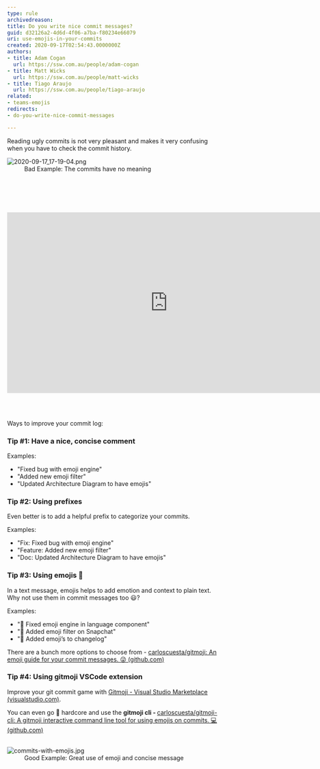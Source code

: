 ```yaml
---
type: rule
archivedreason: 
title: Do you write nice commit messages?
guid: d32126a2-4d6d-4f06-a7ba-f80234e66079
uri: use-emojis-in-your-commits
created: 2020-09-17T02:54:43.0000000Z
authors:
- title: Adam Cogan
  url: https://ssw.com.au/people/adam-cogan
- title: Matt Wicks
  url: https://ssw.com.au/people/matt-wicks
- title: Tiago Araujo
  url: https://ssw.com.au/people/tiago-araujo
related:
- teams-emojis
redirects:
- do-you-write-nice-commit-messages

---
```



<p>​​Reading ugly commits is not very pleasant and makes it very confusing when you have to check the commit history.<br></p><dl class="badImage"><dt>​​<img src="/SiteAssets/use-emojis-in-your-commits/2020-09-17_17-19-04.png" alt="2020-09-17_17-19-04.png" /></dt><dd>Bad​ Example&#58; The commits have no meaning​<span style="color&#58;#444444;">​</span></dd></dl>
<br><excerpt class='endintro'></excerpt><br>
<p>​</p><div class="ms-rtestate-read ms-rte-embedcode ms-rte-embedil ms-rtestate-notify s4-wpActive"><iframe width="750" height="422" src="https&#58;//www.youtube.com/embed/uBLWVxnPLP4" frameborder="0"></iframe>&#160;</div><p><br></p><p>Ways to improve your&#160;commit log&#58;<br></p><p></p><h3 class="ssw15-rteElement-H3">Tip #1&#58;&#160;Have a nice, concise comment</h3><p>Examples&#58;</p><p></p><ul><li>&quot;Fixed bug with emoji engine&quot;<br></li><li>&quot;Added new emoji filter&quot;<br></li><li>&quot;Updated Architecture Diagram to have emojis&quot;<br></li></ul><p></p><h3 class="ssw15-rteElement-H3">Tip #2&#58;&#160;Using prefixes<br></h3><p>Even better is to add a helpful prefix&#160;to categorize your commits.</p><p>Examples&#58;</p><ul><li>​&quot;Fix&#58;&#160;Fixed bug with emoji engine&quot;<br></li><li>&quot;Feature&#58; Added new emoji filter&quot;<br></li><li>&quot;Doc&#58; Updated Architecture Diagram to have emojis&quot;<br></li></ul><h3 class="ssw15-rteElement-H3">Tip #3&#58;&#160;Using emojis &#128132;​​<br></h3><p>In a text message, emojis helps to add emotion and context to plain text. Why not use them in&#160;commit messages too &#128515;?<br></p><p>Examples&#58;<br></p><p></p><ul><li>&quot;&#128027; Fixed emoji engine in language component&quot;<br></li><li>&quot;&#128640; Added emoji filter on Snapchat&quot;</li><li>&quot;&#128196; Added emoji’s to changelog&quot;<br></li></ul>There are a bunch more options to choose from&#160;-&#160;<a href="https&#58;//github.com/carloscuesta/gitmoji">carloscuesta/gitmoji&#58; An emoji guide for your commit messages. &#128540; (github.com)<br></a>
<p></p><h3 class="ssw15-rteElement-H3">Tip #4&#58; Using gitmoji VSCode extension</h3><p>Improve your git commit game with&#160;<a href="https&#58;//marketplace.visualstudio.com/items?itemName=Vtrois.gitmoji-vscode">Gitmoji - Visual Studio Marketplace (visualstudio.com)</a>.<br></p><p>You can even go &#129304; hardcore and use the&#160;<b>gitmoji cli -&#160;</b><a href="https&#58;//github.com/carloscuesta/gitmoji-cli">carloscuesta/gitmoji-cli&#58; A gitmoji interactive command line tool for using emojis on commits. &#128187; (github.com)</a><br><br></p><dl class="goodImage"><dt><img src="/SiteAssets/use-emojis-in-your-commits/commits-with-emojis.jpg" alt="commits-with-emojis.jpg" style="max-width&#58;750px;" /></dt><dd>Good Example&#58; Great use of emoji and concise&#160;message<span style="color&#58;#444444;">​</span></dd></dl>


